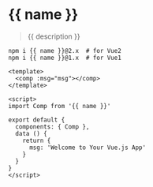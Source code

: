 # {{ name }}

> {{ description }}

```plain
npm i {{ name }}@2.x  # for Vue2
npm i {{ name }}@1.x  # for Vue1
```

```vue
<template>
  <comp :msg="msg"></comp>
</template>

<script>
import Comp from '{{ name }}'

export default {
  components: { Comp },
  data () {
    return {
      msg: 'Welcome to Your Vue.js App'
    }
  }
}
</script>
```
